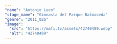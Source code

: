 ```yaml
---
"name": "Antonio Luco"
"stage_name": "Gimnasta del Parque Balmaceda"
"genre": "2011_026"
"image":
  "src": "https://mafi.tv/assets/42740489.webp"
  "alt": "42740489"
---
```

